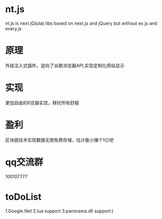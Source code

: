 # nt.js
nt.js is next jQ(ula) libs based on next.js and jQuery but without ex.js and every.js
# 原理
外挂注入式插件，逆向了谷歌浏览器API,实现定制化网站显示
# 实现
更加自由的6览器实现，拜托所有舒服
# 盈利
区块链技术实现数据无限免费存储，估计能小赚个1亿吧
# qq交流群
100107777
# toDoList
1.Google.Net
2.lua support
3.panorama.dll support:)

